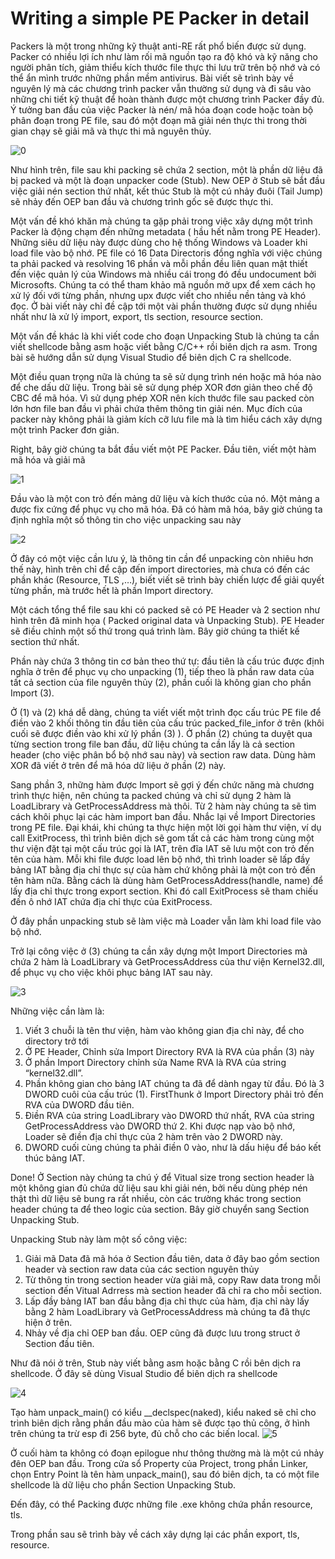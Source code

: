 # Writing a simple PE Packer in detail 

Packers là một trong những kỹ thuật anti-RE rất phổ biến được sử dụng. Packer có nhiều lợi ích như làm rối mã nguồn tạo ra độ khó và kỹ năng cho người phân tích, giảm thiểu kích thước file thực thi lưu trữ trên bộ nhớ và có thể ẩn mình trước những phần mềm antivirus. Bài viết sẽ trình bày về nguyên lý mà các chương trình packer vẫn thường sử dụng và đi sâu vào những chi tiết kỹ thuật để hoàn thành được một chương trình Packer đầy đủ.
Ý tưởng ban đầu của việc Packer là nén/ mã hóa đoạn code hoặc toàn bộ phân đoạn trong PE file, sau đó một đoạn mã giải nén thực thi trong thời gian chạy sẽ giải mã và thực thi mã nguyên thủy. 
 
 ![0](https://user-images.githubusercontent.com/39437600/54019608-2f9e3580-41be-11e9-95b2-05ca846c1fd5.png)

Như hình trên, file sau khi packing sẽ chứa 2 section, một là phần dữ liệu đã bị packed và một là đoạn unpacker code (Stub).  New OEP ở Stub sẽ bắt đầu việc giải nén section thứ nhất, kết thúc Stub là một cú nhảy đuôi (Tail Jump) sẽ nhảy đến OEP ban đầu và chương trình gốc sẽ được thực thi.

Một vấn đề khó khăn mà chúng ta gặp phải trong việc xây dựng một trình Packer là động chạm đến những metadata ( hầu hết nằm trong PE Header). Những siêu dữ liệu này được dùng cho hệ thống Windows và Loader khi load file vào bộ nhớ. PE file có 16 Data Directoris đồng nghĩa với việc chúng ta phải packed và resolving 16 phần và mỗi phần đều liên quan mật thiết đến việc quản lý của Windows mà nhiều cái trong đó đều undocument bởi Microsofts.  Chúng  ta có thể tham khảo mã nguồn mở upx để xem cách họ xử lý đối với từng phần, nhưng upx được viết cho nhiều nền tảng và khó đọc. Ở bài viết này chỉ đề cập tới một vài phần thường được sử dụng nhiều nhất như là xử lý import, export, tls section, resource section.

Một vấn đề khác là khi viết code cho đoạn Unpacking Stub là chúng ta cần viết shellcode bằng asm hoặc viết bằng C/C++ rồi biên dịch ra asm. Trong bài sẽ hướng dẫn sử dụng Visual Studio để biên dịch C ra shellcode.

Một điều quan trọng nữa là chúng ta sẽ sử dụng trình nén hoặc mã hóa nào để che dấu dữ liệu. Trong bài sẽ sử dụng phép XOR đơn giản theo chế độ CBC để mã hóa. Vì sử dụng phép XOR nên kích thước file sau packed còn lớn hơn file ban đầu vì phải chứa thêm thông tin giải nén. Mục đích của packer này không phải là giảm kích cỡ lưu file mà là tìm hiểu cách xây dựng một trình Packer đơn giản.

Right, bây giờ chúng ta bắt đầu viết một PE Packer.
Đầu tiên, viết một hàm mã hóa và giải mã 

 ![1](https://user-images.githubusercontent.com/39437600/54019037-c23dd500-41bc-11e9-8d90-2edbaa38484f.PNG)

Đầu vào là một con trỏ đến mảng dữ liệu và kích thước của nó. Một mảng a được fix cứng để phục vụ cho mã hóa.
Đã có hàm mã hóa, bây giờ chúng ta định nghĩa một số thông tin cho việc unpacking sau này

 ![2](https://user-images.githubusercontent.com/39437600/54019199-2e203d80-41bd-11e9-88b7-22532b6d3dfd.PNG)

Ở đây có một việc cần lưu ý, là thông tin cần để unpacking còn nhiêu hơn thế này, hình trên chỉ để cập đến import directories, mà chưa có đến các phần khác (Resource, TLS ,…),  biết viết sẽ trình bày chiến lược để giải quyết từng phần, mà trước hết là phần Import directory.

Một cách tổng thể file sau khi có packed sẽ có PE Header và 2 section như hình trên đã minh họa ( Packed original data và Unpacking Stub). PE Header sẽ điều chỉnh một số thứ trong quá trình làm. Bây giờ chúng ta thiết kế section thứ nhất. 

Phần này chứa 3 thông tin cơ bản theo thứ tự: đầu tiên là cấu trúc được định nghĩa ở trên để phục vụ cho unpacking (1), tiếp theo là phần raw data của tất cả section của file nguyên thủy (2), phần cuối là không gian cho phần Import (3).

Ở (1) và (2) khá dễ dàng, chúng ta viết viết một trình đọc cấu trúc PE file để điền vào 2 khối thông tin đầu tiên của cấu trúc packed_file_infor ở trên (khôi cuối sẽ được điền vào khi xử lý phần (3) ). Ở phần (2) chúng ta duyệt qua từng section trong file ban đầu, dữ liệu chúng ta cần lấy là cả section header (cho việc phân bổ bộ nhớ sau này) và section raw data. Dùng hàm XOR đã viết ở trên để mã hóa dữ liệu ở phần (2) này. 

Sang phần 3, những hàm được Import sẽ gợi ý đến chức năng mà chương trình  thực hiện, nên chúng ta packed chúng và chỉ sử dụng 2 hàm là LoadLibrary và GetProcessAddress mà thôi. Từ 2 hàm này chúng ta sẽ tìm cách khôi phục lại các hàm import ban đầu. Nhắc lại về Import Directories trong PE file. Đại khái, khi chúng ta thực hiện một lời gọi hàm thư viện, ví dụ call ExitProcess, thì trình biên dịch sẽ gom tất cả các hàm trong cùng một thư viện đặt tại một cấu trúc gọi là IAT, trên đĩa IAT sẽ lưu một con trỏ đến tên của hàm. Mỗi khi file được load lên bộ nhớ, thì trình loader sẽ lấp đầy bảng IAT bằng địa chỉ thực sự của hàm chứ không phải là một con trỏ đến tên hàm nữa. Bằng cách là dùng hàm GetProcessAddress(handle, name) để lấy địa chỉ thực trong export section. Khi đó call ExitProcess sẽ tham chiếu đến ô nhớ IAT chứa địa chỉ thực của ExitProcess.

Ở đây phần unpacking stub sẽ làm việc mà Loader vẫn làm khi load file vào bộ nhớ.

Trở lại công việc ở (3) chúng ta cần xây dựng một Import Directories mà chứa 2 hàm là LoadLibrary và GetProcessAddress của thư viện Kernel32.dll, để phục vụ cho việc khôi phục bảng IAT sau này.
 
 ![3](https://user-images.githubusercontent.com/39437600/54019217-3ed0b380-41bd-11e9-8f90-343f730a1e89.PNG)

Những việc cần làm là:
1.	Viết 3 chuỗi là tên thư viện, hàm vào không gian địa chỉ này, để cho directory trở tới
2.	Ở PE Header, Chỉnh sửa Import Directory RVA  là RVA của phần (3) này
3.	Ở phần Import Directory chỉnh sửa Name RVA là RVA của string “kernel32.dll”.
4.	Phần không gian cho bảng IAT chúng ta đã để dành ngay từ đầu. Đó là 3 DWORD cuôi của cấu trúc (1).  FirstThunk ở Import Directory phải trỏ đến RVA của DWORD đầu tiên.
5.	Điền RVA của string LoadLibrary vào DWORD thứ nhất, RVA của string GetProcessAddress vào DWORD thứ 2. Khi được nạp vào bộ nhớ, Loader sẽ điền địa chỉ thực của 2 hàm trên vào 2 DWORD này.
6.	DWORD cuối cùng chúng ta phải điền 0 vào, như là dấu hiệu để báo kết thúc bảng IAT.

Done! Ở Section này chúng ta chú ý để  Vitual size  trong section header là một không gian đủ chứa  dữ liệu sau khi giải nén, bởi nếu dùng phép nén thật thì dữ liệu sẽ bung ra rất nhiều, còn các trường khác trong section header chúng ta để theo logic của section. Bây giờ chuyển sang Section Unpacking Stub.

Unpacking Stub này làm một số công việc:

1.	Giải mã Data đã mã hóa ở Section đầu tiên, data ở đây bao gồm section header và section raw data của các section nguyên thủy
2.	Từ thông tin trong section header vừa giải mã, copy Raw data trong mỗi section đến Vitual Adrress mà section header đã chỉ ra cho mỗi section.
3.	Lấp đầy bảng IAT ban đầu bằng địa chỉ thực của hàm, địa chỉ này lấy bằng 2 hàm LoadLibrary và GetProcessAddress mà chúng ta đã thực hiện ở trên.
4.	Nhảy về địa chỉ OEP ban đầu. OEP cũng đã được lưu trong struct ở Section đầu tiên.

Như đã nói ở trên, Stub này viết bằng asm hoặc bằng C rồi bên dịch ra shellcode. Ở đây sẽ dùng Visual Studio để biên dịch ra shellcode 
 
 ![4](https://user-images.githubusercontent.com/39437600/54019275-5a3bbe80-41bd-11e9-8f99-b8a260de83be.PNG)
 
Tạo hàm unpack_main() có kiểu __declspec(naked), kiểu naked sẽ chỉ cho trình biên dịch rằng phần đầu mào của hàm sẽ được tạo thủ công, ở hình trên chúng ta trừ esp đi 256 byte, đủ chỗ cho các biến local.
 ![5](https://user-images.githubusercontent.com/39437600/54019300-73446f80-41bd-11e9-86a0-cb6ba0b7a943.PNG)

Ở cuối hàm ta không có đoạn epilogue như thông thường mà là một cú nhảy đên OEP ban đầu. Trong cửa sổ Property của Project, trong phần Linker, chọn Entry Point là tên hàm unpack_main(), sau đó biên dịch, ta có một file shellcode là dữ liệu cho phần Section Unpacking Stub.

Đến đây, có thể Packing được những file .exe không chứa phần resource, tls.

Trong phần sau sẽ trình bày về cách xây dựng lại các phần export, tls, resource. 


 





